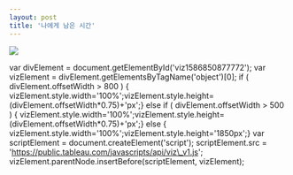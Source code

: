 ```yaml
---
layout: post
title: '나에게 남은 시간'
---
```



[![ ](https://public.tableau.com/static/images/FG/FGHD29RZM/1_rss.png)](#)

  

var divElement = document.getElementById('viz1586850877772'); var vizElement = divElement.getElementsByTagName('object')\[0\]; if ( divElement.offsetWidth > 800 ) { vizElement.style.width='100%';vizElement.style.height=(divElement.offsetWidth\*0.75)+'px';} else if ( divElement.offsetWidth > 500 ) { vizElement.style.width='100%';vizElement.style.height=(divElement.offsetWidth\*0.75)+'px';} else { vizElement.style.width='100%';vizElement.style.height='1850px';} var scriptElement = document.createElement('script'); scriptElement.src = 'https://public.tableau.com/javascripts/api/viz\_v1.js'; vizElement.parentNode.insertBefore(scriptElement, vizElement);